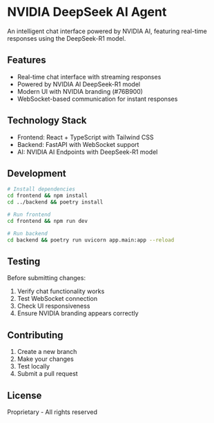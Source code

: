 # NVIDIA DeepSeek AI Agent

An intelligent chat interface powered by NVIDIA AI, featuring real-time responses using the DeepSeek-R1 model.

## Features
- Real-time chat interface with streaming responses
- Powered by NVIDIA AI DeepSeek-R1 model
- Modern UI with NVIDIA branding (#76B900)
- WebSocket-based communication for instant responses

## Technology Stack
- Frontend: React + TypeScript with Tailwind CSS
- Backend: FastAPI with WebSocket support
- AI: NVIDIA AI Endpoints with DeepSeek-R1 model

## Development
```bash
# Install dependencies
cd frontend && npm install
cd ../backend && poetry install

# Run frontend
cd frontend && npm run dev

# Run backend
cd backend && poetry run uvicorn app.main:app --reload
```

## Testing
Before submitting changes:
1. Verify chat functionality works
2. Test WebSocket connection
3. Check UI responsiveness
4. Ensure NVIDIA branding appears correctly

## Contributing
1. Create a new branch
2. Make your changes
3. Test locally
4. Submit a pull request

## License
Proprietary - All rights reserved

